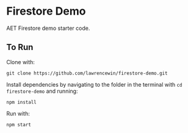 # Firestore Demo

AET Firestore demo starter code.

## To Run

Clone with:
```
git clone https://github.com/lawrencewin/firestore-demo.git
```

Install dependencies by navigating to the folder in the terminal with `cd firestore-demo` and running:
```
npm install
```

Run with:
```
npm start
```